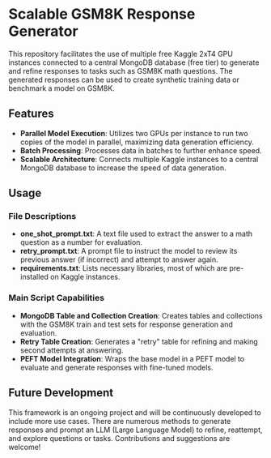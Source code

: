 # Scalable GSM8K Response Generator

This repository facilitates the use of multiple free Kaggle 2xT4 GPU instances connected to a central MongoDB database (free tier) to generate and refine responses to tasks such as GSM8K math questions. The generated responses can be used to create synthetic training data or benchmark a model on GSM8K.

## Features

- **Parallel Model Execution**: Utilizes two GPUs per instance to run two copies of the model in parallel, maximizing data generation efficiency.
- **Batch Processing**: Processes data in batches to further enhance speed.
- **Scalable Architecture**: Connects multiple Kaggle instances to a central MongoDB database to increase the speed of data generation.

## Usage

### File Descriptions

- **one_shot_prompt.txt**: A text file used to extract the answer to a math question as a number for evaluation.
- **retry_prompt.txt**: A prompt file to instruct the model to review its previous answer (if incorrect) and attempt to answer again.
- **requirements.txt**: Lists necessary libraries, most of which are pre-installed on Kaggle instances.

### Main Script Capabilities

- **MongoDB Table and Collection Creation**: Creates tables and collections with the GSM8K train and test sets for response generation and evaluation.
- **Retry Table Creation**: Generates a "retry" table for refining and making second attempts at answering.
- **PEFT Model Integration**: Wraps the base model in a PEFT model to evaluate and generate responses with fine-tuned models.


## Future Development

This framework is an ongoing project and will be continuously developed to include more use cases. There are numerous methods to generate responses and prompt an LLM (Large Language Model) to refine, reattempt, and explore questions or tasks. Contributions and suggestions are welcome!

